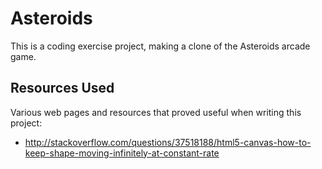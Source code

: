 # Asteroids
This is a coding exercise project, making a clone of the Asteroids arcade game.

## Resources Used
Various web pages and resources that proved useful when writing this project:
- http://stackoverflow.com/questions/37518188/html5-canvas-how-to-keep-shape-moving-infinitely-at-constant-rate
